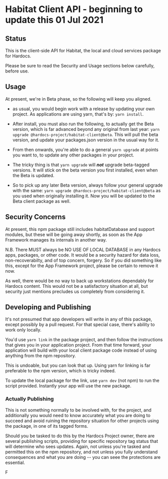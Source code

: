 ---
---

# Habitat Client API - beginning to update this 01 Jul 2021

## Status

This is the client-side API for Habitat, the local and cloud services package for Hardocs. 

Please be sure to read the Security and Usage sections below carefully, before use.

## Usage

At present, we're in Beta phase, so the following will keep you aligned.

- as usual, you would begin work with a release by updating your own project. As applications are using yarn, that's by: `yarn install`.
  

- After install, you must also run the following, to actually get the Beta version, which is far advanced beyond any original from last year:  `yarn upgrade @hardocs-project/habitat-client@beta`. This will pull the beta version, and update your packages.json version in the usual way for it.
  

- From then onwards, you're able to do a general `yarn upgrade` at points you want to, to update any other packages in your project.
  

- The tricky thing is that `yarn upgrade` will ***not*** upgrade beta-tagged versions. It will stick on the beta version you first installed, even when the Beta is updated.
  

- So to pick up any later Beta version, always follow your general upgrade with the same: `yarn upgrade @hardocs-project/habitat-client@beta` as you used when originally installing it. Now you will be updated to the Beta client package as well. 

## Security Concerns

At present, this npm package still includes habitatDatabase and support modules, but these will be going away shortly, as soon as the App Framework manages its internals in another way.

N.B. There MUST always be NO USE OF LOCAL DATABASE in any Hardocs apps, packages, or other code. It would be a security hazard for data loss, non-recoverabilty, and of top concern, forgery. So if you did something like this, except for the App Framework project, please be certain to remove it now.

As well, there would be no way to back up workstations dependably for Hardocs content.  This would not be a satisfactory situation at all, but security just mentions precludes us completely from considering it.

## Developing and Publishing

It's not presumed that app developers will write in any of this package, except possibly by a pull request. For that special case, there's ability to work only locally.

You'd use `yarn link` in the package project, and then follow the instructions that gives you in your application project. From that time forward, your application will build with your local client package code instead of using anything from the npm repository.

This is undoable, but you can look that up. Using yarn for linking is far preferable to the npm version, which is tricky indeed.

To update the local package for the link, use `yarn dev` (not npm) to run the script provided. Instantly your app will use the new package.

### Actually Publishing

This is not something normally to be involved with, for the project, and additionally you would need to know accurately what you are doing to succeed and avoid ruining the repository situation for other projects using the package, in one of its tagged forms.

Should you be tasked to do this by the Hardocs Project owner, there are several publishing scripts, providing for specific repository tag status that will determine who sees updates. Again, not unless you're tasked and permitted this on the npm repository, and not unless you fully understand consequences and what you are doing -- you can seee the protections are essential.    

F
